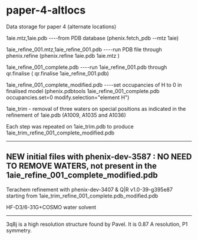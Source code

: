 # paper-4-altlocs
Data storage for paper 4 (alternate locations)

1aie.mtz,1aie.pdb   ----from PDB database (phenix.fetch_pdb --mtz 1aie)

1aie_refine_001.mtz,1aie_refine_001.pdb  ----run PDB file through phenix.refine (phenix.refine 1aie.pdb 1aie.mtz )

1aie_refine_001_complete.pdb  ----run 1aie_refine_001.pdb through qr.finalise ( qr.finalise 1aie_refine_001.pdb)

1aie_refine_001_complete_modified.pdb  ----set occupancies of H to 0 in finalised model (phenix.pdbtools 1aie_refine_001_complete.pdb occupancies.set=0 modify.selection="element H")

1aie_trim - removal of three waters on special positions as indicated in the refinement of 1aie.pdb (A1009, A1035 and A1036)

Each step was repeated on 1aie_trim.pdb to produce 1aie_trim_refine_001_complete_modified.pdb

------------------------
NEW initial files with phenix-dev-3587 : NO NEED TO REMOVE WATERS, not present in the 1aie_refine_001_complete_modified.pdb 
-----------------------
Terachem refinement with phenix-dev-3407 & Q|R v1.0-39-g395e87 starting from 1aie_trim_refine_001_complete.pdb_modified.pdb

HF-D3/6-31G+COSMO water solvent

-----------------------

3q8j is a high resolution structure found by Pavel.
It is 0.87 A resolution, P1 symmetry. 
